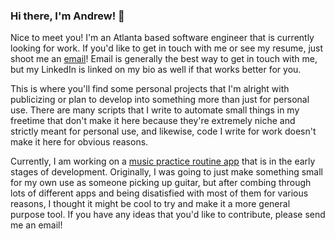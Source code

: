 ### Hi there, I'm Andrew! 👋

Nice to meet you! I'm an Atlanta based software engineer that is currently looking for work. If you'd like to get in touch with me or see my resume, just shoot me an [email](mailto:atsuh0124@gmail.com)! Email is generally the best way to get in touch with me, but my LinkedIn is linked on my bio as well if that works better for you.

This is where you'll find some personal projects that I'm alright with publicizing or plan to develop into something more than just for personal use. There are many scripts that I write to automate small things in my freetime that don't make it here because they're extremely niche and strictly meant for personal use, and likewise, code I write for work doesn't make it here for obvious reasons.

Currently, I am working on a [music practice routine app](https://github.com/atsuh0124/music-practice-routine) that is in the early stages of development. Originally, I was going to just make something small for my own use as someone picking up guitar, but after combing through lots of different apps and being disatisfied with most of them for various reasons, I thought it might be cool to try and make it a more general purpose tool. If you have any ideas that you'd like to contribute, please send me an email!
